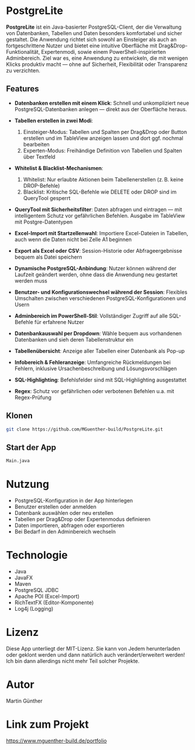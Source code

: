 # PostgreLite

**PostgreLite** ist ein Java-basierter PostgreSQL-Client, der die Verwaltung von Datenbanken, Tabellen und Daten besonders komfortabel und sicher gestaltet. Die Anwendung richtet sich sowohl an Einsteiger als auch an fortgeschrittene Nutzer und bietet eine intuitive Oberfläche mit Drag&Drop-Funktionalität, Expertenmodi, sowie einem PowerShell-inspirierten Adminbereich.
Ziel war es, eine Anwendung zu entwickeln, die mit wenigen Klicks produktiv macht — ohne auf Sicherheit, Flexibilität oder Transparenz zu verzichten.

## Features
- **Datenbanken erstellen mit einem Klick**: Schnell und unkompliziert neue PostgreSQL-Datenbanken anlegen — direkt aus der Oberfläche heraus.
- **Tabellen erstellen in zwei Modi**:
  1) Einsteiger-Modus: Tabellen und Spalten per Drag&Drop oder Button erstellen und im TableView anzeigen lassen und dort ggf. nochmal bearbeiten
  2) Experten-Modus: Freihändige Definition von Tabellen und Spalten über Textfeld

- **Whitelist & Blacklist-Mechanismen**:
  1) Whitelist: Nur erlaubte Aktionen beim Tabellenerstellen (z. B. keine DROP-Befehle)
  2) Blacklist: Kritische SQL-Befehle wie DELETE oder DROP sind im QueryTool gesperrt

- **QueryTool mit Sicherheitsfilter**: Daten abfragen und eintragen — mit intelligentem Schutz vor gefährlichen Befehlen. Ausgabe im TableView mit Postgre-Datentypen

- **Excel-Import mit Startzellenwahl**: Importiere Excel-Dateien in Tabellen, auch wenn die Daten nicht bei Zelle A1 beginnen

- **Export als Excel oder CSV**: Session-Historie oder Abfrageergebnisse bequem als Datei speichern

- **Dynamische PostgreSQL-Anbindung**: Nutzer können während der Laufzeit geändert werden, ohne dass die Anwendung neu gestartet werden muss

- **Benutzer- und Konfigurationswechsel während der Session**: Flexibles Umschalten zwischen verschiedenen PostgreSQL-Konfigurationen und Usern

- **Adminbereich im PowerShell-Stil**: Vollständiger Zugriff auf alle SQL-Befehle für erfahrene Nutzer

- **Datenbankauswahl per Dropdown**: Wähle bequem aus vorhandenen Datenbanken und sieh deren Tabellenstruktur ein

- **Tabellenübersicht**: Anzeige aller Tabellen einer Datenbank als Pop-up

- **Infobereich & Fehleranzeige**: Umfangreiche Rückmeldungen bei Fehlern, inklusive Ursachenbeschreibung und Lösungsvorschlägen

- **SQL-Highlighting**: Befehlsfelder sind mit SQL-Highlighting ausgestattet

- **Regex**: Schutz vor gefährlichen oder verbotenen Befehlen u.a. mit Regex-Prüfung


## Klonen
   ```bash
   git clone https://github.com/MGuenther-build/PostgreLite.git
   ```

## Start der App
   ``` bash
   Main.java
   ```

# Nutzung
* PostgreSQL-Konfiguration in der App hinterlegen
* Benutzer erstellen oder anmelden
* Datenbank auswählen oder neu erstellen
* Tabellen per Drag&Drop oder Expertenmodus definieren
* Daten importieren, abfragen oder exportieren
* Bei Bedarf in den Adminbereich wechseln


# Technologie
* Java
* JavaFX
* Maven
* PostgreSQL JDBC
* Apache POI (Excel-Import)
* RichTextFX (Editor-Komponente)
* Log4j (Logging)


# Lizenz
Diese App unterliegt der MIT-Lizenz. Sie kann von Jedem herunterladen oder geklont werden und dann natürlich auch verändert/erweitert werden! Ich bin dann allerdings nicht mehr Teil solcher Projekte.

# Autor
Martin Günther

# Link zum Projekt
https://www.mguenther-build.de/portfolio